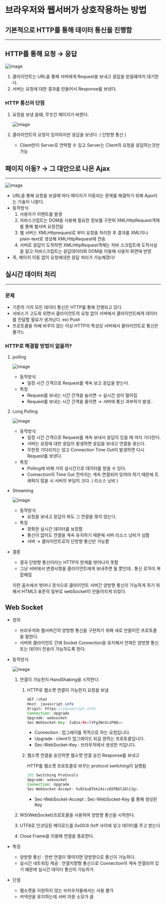 # 브라우저와 웹서버가 상호작용하는 방법

## 기본적으로 HTTP를 통해 데이터 통신을 진행함

---

## HTTP를 통해 요청 → 응답

![image](https://user-images.githubusercontent.com/78334008/130063253-bbc1f03b-3071-49c3-8f8d-9574ec909f12.png)

1. 클라이언트는 URL을 통해 서버에게 Request을 보내고 응답을 받을떄까지 대기한다.
2. 서버는 요청에 대한 결과를 만들어서 Response를 보낸다.

### HTTP 통신의 단점

1. 요청을 보냈 을떄, 무조건 페이지가 바뀐다.

   ![image](https://user-images.githubusercontent.com/78334008/130063350-06ed0230-4466-455d-b1f3-3c96aab5bbc3.png)

1. 클라이언트의 요청이 있어야지만 응답을 보낸다. ( 단방향 통신 )
   - Client만이 Server로 연락할 수 있고 Server는 Client의 요청을 응답하는것만 가능

## 페이지 이동? → 그 대안으로 나온 Ajax

---

![image](https://user-images.githubusercontent.com/78334008/130063478-6c53b7c8-ceaa-424b-9e5e-774e730bffaa.png)

- URL을 통해 요청을 보낼때 마다 페이지가 이동되는 문제를 해결하기 위해 Ajax라는 기술이 나왔다.
- 동작방식
  1. 사용자가 이벤트를 발생
  2. 자바스크립트는 DOM을 사용해 필요한 정보를 구한뒤 XMLHttpRequest객체를 통해 웹서버 요청전달
  3. 웹 서버는 XMLHttprequest로 부터 요청을 처리한 후 결과를 XML이나 plain-text로 생성해 XMLHttpRequest에 전송
  4. 서버로 응답이 도착하면 XMLHttpRequest객체는 자바 스크립트에 도착사실을 알고 자바스크립트는 응답데이터와 DOM을 이용해 사용자 화면에 반영
- 즉, 페이지 이동 없이 요청에대한 응답 처리가 가능해졌다!

## 실시간 데이터 처리

---

### 문제

- 기존의 거의 모든 데이터 통신은 HTTP를 통해 진행되고 있다.
- 서비스가 고도화 되면서 클라이언트의 요청 없이 서버에서 클라이언트에게 데이터를 전달할 필요가 생겨났다. ex) Push
- 프로토콜을 아예 바꾸지 않는 이상 HTTP의 특성상 서버에서 클라이언트로 통신은 불가느

### HTTP로 해결할 방법이 없을까?

1. polling

   ![image](https://user-images.githubusercontent.com/78334008/130063626-6b981515-6067-49b8-9871-4bbd42215687.png)

   - 동작방식
     - 일정 시간 간격으로 Request를 계속 보고 응답을 받는다.
   - 특징
     - Request를 보내는 시간 간격을 늘리면 → 실시간 성이 떨어짐
     - Request를 보내는 시간 간격을 줄이면 → 서버에 통신 과부하가 발생..

2. Long Polling

   ![image](https://user-images.githubusercontent.com/78334008/130063705-c4dbc6db-8207-4a92-ba86-9d84fed55dd6.png)

   - 동작방식
     - 일정 시간 간격으로 Request를 계속 보내서 응답이 있을 때 까지 기다린다.
     - 서버는 요청에 대한 응답이 발생하면 응답을 보내고 연결을 끊는다.
     - 무한정 기다리지는 않고 Connection Time Out이 발생하면 다시 Request를 보낸다.
   - 특징
     - Polling에 비해 거의 실시간으로 데이터를 받을 수 있다.
     - Connection이 Time Out 전까지는 계속 연결되어 있어야 하기 때문에 트래픽이 많을 시 서버의 부담이 크다. ( 리소스 낭비 )

- Streaming

  ![image](https://user-images.githubusercontent.com/78334008/130063791-9e50e332-8001-4867-b788-a7a086f2c8e2.png)

  - 동작방식
    - 요청을 보내고 응답이 와도 그 연결을 끊지 않는다.
  - 특징
    - 정확한 실시간 데이터를 보장함
    - 통신이 없어도 연결을 계속 유지하기 때문에 서버 리소스 낭비가 심함
    - 서버 → 클라이언트로의 단방향 통신만 가능함

- 결론

  - 결국 단방향 통신이라는 HTTP의 한계를 벗어나지 못함
  - 그냥 서버에서 변경사항을 클라이언트에게 보내주면 될 뿐인데.. 통신 로직이 복잡해짐

  이런 꼼수에서 벗어나 정식으로 클라이언트 서버간 양방향 통신이 가능하게 하기 위해서 HTML5 표준의 일부로 webSocket이 만들어지게 되었다.

## Web Socket

- 정의

  - 브라우저와 웹서버간의 양방향 통신을 구현하기 위해 새로 만들어진 프로토콜을 말한다.
  - 서버와 클라이언트 간에 Socket Connection을 유지해서 언제든 양방향 통신 또는 데이터 전송이 가능하도록 한다.

- 동작방식

  ![image](https://user-images.githubusercontent.com/78334008/130063906-10e3ab66-ab53-4ad0-be72-fc5127ac10a8.png)

  1. 연결이 가능한지 HandShaking을 시작한다.

     1. HTTP로 웹소켓 연결이 가능한지 요청을 보냄

        ```java
        GET /chat
        Host: javascript.info
        Origin: https://javascript.info
        Connection: Upgrade
        Upgrade: websocket
        Sec-WebSocket-Key: Iv8io/9s+lYFgZWcXczP8Q==
        ```

        - Connection : 업그레이를 목적으로 하는 요청입니다.
        - Upgrade : client가 업그레이드 되길 원하는 프로토콜입니다.
        - Sec-WebSocket-Key : 브라우저에서 생성한 키입니다.

     2. 웹소켓 연결을 승인하면 웹소켓 연결 승인 Response를 보내고

        HTTP를 웹소켓 프로토콜로 바꾸는 protocol switching이 실행됨

        ```java
        101 Switching Protocols
        Upgrade: websocket
        Connection: Upgrade
        Sec-WebSocket-Accept: hsBlbuDTkk24srzEOTBUlZAlC2g=
        ```

        - Sec-WebSocket-Accept : Sec-WebSocket-Key 를 통해 생성된 Key

  2. WS(WebSocket)프로토콜을 사용하여 양방향 통신을 시작한다.
  3. UTF8로 인코딩된 페이로드를 0x00과 0xff 사이에 넣고 데이터를 주고 받는다
  4. Close Frame을 이용해 연결을 종료한다.

- 특징

  - 양방향 통신 : 한번 연결이 맺어지면 양방향으로 통신이 가능하다.
  - 실시간 네트워킹 제공 : 연결지향형 통신으로 Connection이 계속 연결되어 있기 떄문에 실시간 데이터 통신이 가능하가.

- 단점
  - 웹소켓을 지원하지 않는 브라우저들에서는 사용 불가
  - 커넥션을 유지하는데 서버 자원 소모가 큼

